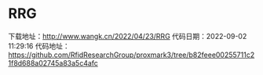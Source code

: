 # RRG
下载地址：http://www.wangk.cn/2022/04/23/RRG
代码日期：2022-09-02 11:29:16
代码地址：https://github.com/RfidResearchGroup/proxmark3/tree/b82feee00255711c21f8d688a02745a83a5c4afc
